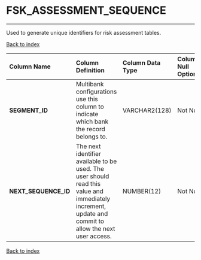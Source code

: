 # FSK_ASSESSMENT_SEQUENCE

---

Used to generate unique identifiers for risk assessment tables.

[Back to index](./index.md)

| Column Name          | Column Definition                                                                                                                                      | Column Data Type   | Column Null Option   | PK   | FK   |
|:---------------------|:-------------------------------------------------------------------------------------------------------------------------------------------------------|:-------------------|:---------------------|:-----|:-----|
| **SEGMENT_ID**       | Multibank configurations use this column to indicate which bank the record belongs to.                                                                 | VARCHAR2(128)      | Not Null             | No   | No   |
| **NEXT_SEQUENCE_ID** | The next identifier available to be used.  The user should read this value and immediately increment, update and commit to allow the next user access. | NUMBER(12)         | Not Null             | No   | No   |

[Back to index](./index.md)